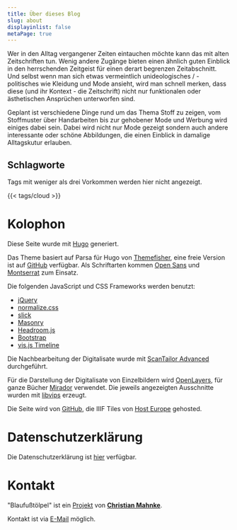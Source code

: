 ```yaml
---
title: Über dieses Blog
slug: about
displayinlist: false
metaPage: true
---
```


Wer in den Alltag vergangener Zeiten eintauchen möchte kann das mit alten Zeitschriften tun. Wenig andere Zugänge bieten einen ähnlich guten Einblick in den herrschenden Zeitgeist für einen derart begrenzen Zeitabschnitt. Und selbst wenn man sich etwas vermeintlich unideologisches / -politisches wie Kleidung und Mode ansieht, wird man schnell merken, dass diese (und ihr Kontext - die Zeitschrift) nicht nur funktionalen oder ästhetischen Ansprüchen unterworfen sind.

Geplant ist verschiedene Dinge rund um das Thema Stoff zu zeigen, vom Stoffmuster über Handarbeiten bis zur gehobener Mode und Werbung wird einiges dabei sein. Dabei wird nicht nur Mode gezeigt sondern auch andere interessante oder schöne Abbildungen, die einen Einblick in damalige Alltagskutur erlauben.



## Schlagworte

Tags mit weniger als drei Vorkommen werden hier nicht angezeigt.

{{< tags/cloud >}}

# Kolophon

Diese Seite wurde mit [Hugo](https://gohugo.io/) generiert.


Das Theme basiert auf Parsa für Hugo von <a target="_blank" href="https://gethugothemes.com/products/parsa-hugo-theme/">Themefisher</a>, eine freie Version ist auf <a href="https://github.com/themefisher/parsa-hugo">GitHub</a> verfügbar. Als Schriftarten kommen [Open Sans](https://fonts.google.com/specimen/Open+Sans#about) und [Montserrat](https://github.com/JulietaUla/Montserrat) zum Einsatz.

Die folgenden JavaScript und CSS Frameworks werden benutzt:
* [jQuery](https://jquery.com/)
* [normalize.css](https://necolas.github.io/normalize.css/)
* [slick](https://kenwheeler.github.io/slick/)
* [Masonry](https://masonry.desandro.com/)
* [Headroom.js](https://wicky.nillia.ms/headroom.js/)
* [Bootstrap](https://getbootstrap.com/)
* [vis.js Timeline](https://visjs.github.io/vis-timeline/docs/timeline/index.html)

Die Nachbearbeitung der Digitalisate wurde mit [ScanTailor Advanced](https://github.com/4lex4/scantailor-advanced) durchgeführt.

Für die Darstellung der Digitalisate von Einzelbildern wird [OpenLayers](https://openlayers.org/), für ganze Bücher [Mirador](https://projectmirador.org/) verwendet. Die jeweils angezeigten Ausschnitte wurden mit [libvips](https://libvips.github.io/libvips/) erzeugt.

Die Seite wird von [GitHub](https://github.com/), die IIIF Tiles von [Host Europe](https://www.hosteurope.de/) gehosted.

# Datenschutzerklärung

Die Datenschutzerklärung ist [hier](/privacy) verfügbar.

# Kontakt

"Blaufußtölpel" ist ein [Projekt](https://projektemacher.org) von **[Christian Mahnke](https://christianmahnke.de/)**.

Kontakt ist via [E-Mail](mailto:blaufusstoelpel@projektemacher.org) möglich.
